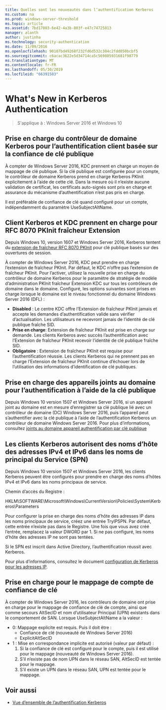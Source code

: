 ```yaml
---
title: Quelles sont les nouveautés dans l’authentification Kerberos
ms.custom: na
ms.prod: windows-server-threshold
ms.topic: article
ms.assetid: 7bd17803-6e42-4a3b-803f-e47c74725813
manager: alanth
author: justinha
ms.technology: security-authentication
ms.date: 11/09/2016
ms.openlocfilehash: 90107bd49268f232fd6d532c304c2fdd050bcbf5
ms.sourcegitcommit: c6acac3622e5d34714ca5c569805931681f98779
ms.translationtype: MT
ms.contentlocale: fr-FR
ms.lasthandoff: 05/30/2019
ms.locfileid: "66391503"
---
```

# <a name="whats-new-in-kerberos-authentication"></a>What's New in Kerberos Authentication

>S'applique à : Windows Server 2016 et Windows 10

## <a name="kdc-support-for-public-key-trust-based-client-authentication"></a>Prise en charge du contrôleur de domaine Kerberos pour l’authentification client basée sur la confiance de clé publique

À compter de Windows Server 2016, KDC prennent en charge un moyen de mappage de clé publique. Si la clé publique est configurée pour un compte, le contrôleur de domaine Kerberos prend en charge Kerberos PKInit explicitement à l’aide de cette clé. Dans la mesure où il n’existe aucune validation de certificat, les certificats auto-signés sont pris en charge et assurance du mécanisme d’authentification n’est pas pris en charge.

Il est préférable de confiance de clé quand configuré pour un compte, indépendamment du paramètre UseSubjectAltName.

## <a name="kerberos-client-and-kdc-support-for-rfc-8070-pkinit-freshness-extension"></a>Client Kerberos et KDC prennent en charge pour RFC 8070 PKInit fraîcheur Extension

Depuis Windows 10, version 1607 et Windows Server 2016, Kerberos tentent du [extension de fraîcheur RFC 8070 PKInit](https://datatracker.ietf.org/doc/draft-ietf-kitten-pkinit-freshness/) pour clé publique basés sur des ouvertures de session. 

À compter de Windows Server 2016, KDC peut prendre en charge l’extension de fraîcheur PKInit. Par défaut, le KDC n’offre pas l’extension de fraîcheur PKInit. Pour l’activer, utilisez la nouvelle prise en charge du contrôleur de domaine Kerberos pour le paramètre de stratégie de modèle d’administration PKInit fraîcheur Extension KDC sur tous les contrôleurs de domaine dans le domaine. Configuré, les options suivantes sont prises en charge lorsque le domaine est le niveau fonctionnel du domaine Windows Server 2016 (DFL) :

- **Disabled** : Le centre KDC offre l’Extension de fraîcheur PKInit jamais et accepte les demandes d’authentification valide sans vérifier d’actualisation. Les utilisateurs ne recevront jamais de l’identité de clé publique fraîche SID.
- **Prise en charge**: Extension de fraîcheur PKInit est prise en charge sur demande. Les clients Kerberos avec succès l’authentification avec l’Extension de fraîcheur PKInit recevoir l’identité de clé publique fraîche SID.
- **Obligatoire** : Extension de fraîcheur PKInit est requise pour l’authentification réussie. Les clients Kerberos qui ne prennent pas en charge l’Extension de fraîcheur PKInit continue d’échouer lors de l’utilisation des informations d’identification de clé publiques.

## <a name="domain-joined-device-support-for-authentication-using-public-key"></a>Prise en charge des appareils joints au domaine pour l’authentification à l’aide de la clé publique

Depuis Windows 10 version 1507 et Windows Server 2016, si un appareil joint au domaine est en mesure d’enregistrer sa clé publique lié avec un contrôleur de domaine (DC) Windows Server 2016, puis l’appareil peut s’authentifier avec la clé publique à l’aide de l’authentification Kerberos un contrôleur de domaine Windows Server 2016. Pour plus d’informations, consultez [joints au domaine appareil authentification par clé publique](Domain-joined-Device-Public-Key-Authentication.md)

## <a name="kerberos-clients-allow-ipv4-and-ipv6-address-hostnames-in-service-principal-names-spns"></a>Les clients Kerberos autorisent des noms d’hôte des adresses IPv4 et IPv6 dans les noms de principal du Service (SPN)

Depuis Windows 10 version 1507 et Windows Server 2016, les clients Kerberos peuvent être configurés pour prendre en charge des noms d’hôtes IPv4 et IPv6 dans les noms principaux de service. 

Chemin d’accès du Registre :

HKLM\SOFTWARE\Microsoft\Windows\CurrentVersion\Policies\System\Kerberos\Parameters

Pour configurer la prise en charge des noms d’hôte des adresses IP dans les noms principaux de service, créez une entrée TryIPSPN. Par défaut, cette entrée n’existe pas dans le Registre. Une fois que vous avez créé l’entrée, remplacez la valeur DWORD par 1. Si ne pas configuré, les noms d’hôte des adresses IP ne sont pas tentées.

Si le SPN est inscrit dans Active Directory, l’authentification réussit avec Kerberos. 

Pour plus d’informations, consultez le document [configuration de Kerberos pour les adresses IP](configuring-kerberos-over-ip.md).

## <a name="kdc-support-for-key-trust-account-mapping"></a>Prise en charge pour le mappage de compte de confiance de clé

À compter de Windows Server 2016, les contrôleurs de domaine ont prise en charge pour le mappage de confiance de clé de compte, ainsi que comme secours AltSecID et nom d’utilisateur Principal (UPN) existants dans le comportement de SAN. Lorsque UseSubjectAltName a la valeur :

- 0: Mappage explicite est requis. Puis il doit être :
    - Confiance de clé (nouveauté de Windows Server 2016)
    - ExplicitAltSecID
- 1 : Mise en correspondance implicite est autorisé (valeur par défaut) :
    1. Si la confiance de clé est configuré pour le compte, puis il est utilisé pour le mappage (nouveauté de Windows Server 2016).
    2. S’il n’existe pas de nom UPN dans le réseau SAN, AltSecID est tentée pour le mappage.
    3. S’il existe un UPN dans le réseau SAN, UPN est tentée pour le mappage.

## <a name="see-also"></a>Voir aussi

- [Vue d’ensemble de l’authentification Kerberos](kerberos-authentication-overview.md)
